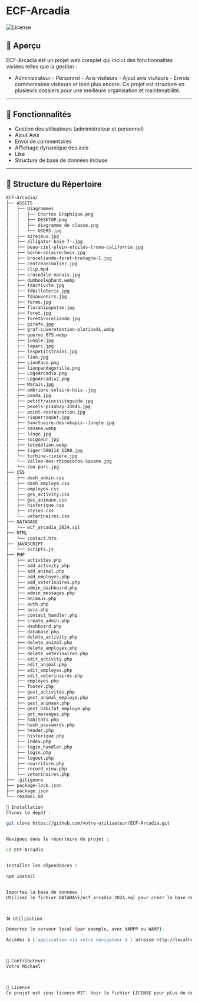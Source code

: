 # ECF-Arcadia

![License](https://img.shields.io/badge/license-MIT-blue.svg)

## 📍 Aperçu

ECF-Arcadia est un projet web complet qui inclut des fonctionnalités variées telles que la gestion : 
 - Administrateur       - Personnel       - Avis visiteurs        - Ajout avis visiteurs         - Envois commentaires visiteurs et bien plus encore. 
 Ce projet est structuré en plusieurs dossiers pour une meilleure organisation et maintenabilité.

---

## 👾 Fonctionnalités

- Gestion des utilisateurs (administrateur et personnel)
- Ajout Avis
- Envoi de commentaires
- Affichage dynamique des avis
- Like
- Structure de base de données incluse

---

## 📂 Structure du Répertoire

```sh
ECF-Arcadia/
├── ASSETS
│   ├── Diagrammes
│   │   ├── Chartes Graphique.png
│   │   ├── DESKTOP.png
│   │   ├── diagramme de classe.png
│   │   └── USERS.jpg
│   ├── airejeux.jpg
│   ├── alligator-baie-7-.jpg
│   ├── beau-ciel-plein-etoiles-trona-californie.jpg
│   ├── borne-solaire-bois.jpg
│   ├── broceliande-foret-bretagne-1.jpg
│   ├── centreanimalier.jpg
│   ├── clip.mp4
│   ├── crocodile-marais.jpg
│   ├── dumboelephant.webp
│   ├── fdactivite.jpg
│   ├── fdbilleterie.jpg
│   ├── fdsouvenirs.jpg
│   ├── ferme.jpg
│   ├── florahipopotam.jpg
│   ├── Foret.jpg
│   ├── foretbroceliande.jpg
│   ├── girafe.jpg
│   ├── graf-cuveretention-platineXL.webp
│   ├── guerno_075.webp
│   ├── jungle.jpg
│   ├── leparc.jpg
│   ├── lespetitstrains.jpg
│   ├── lion.jpg
│   ├── LionFace.png
│   ├── lionpandagorille.png
│   ├── LogoArcadia.png
│   ├── LogoArcadia2.png
│   ├── Marais.jpg
│   ├── ombriere-solaire-bois-.jpg
│   ├── panda.jpg
│   ├── petittrainvisiteguide.jpg
│   ├── pexels-pixabay-33045.jpg
│   ├── point-restauration.jpg
│   ├── rioperroquet.jpg
│   ├── Sanctuaire-des-okapis--Jungle.jpg
│   ├── savane.webp
│   ├── singe.jpg
│   ├── soigneur.jpg
│   ├── tetedelion.webp
│   ├── tiger-500118_1280.jpg
│   └── turbine-riviere.jpg
│   └── Vallee-des-rhinoceros-Savane.jpg
│   └── zoo-parc.jpg
├── CSS
│   ├── dash_admin.css
│   ├── dash_employe.css
│   ├── employes.css
│   ├── ges_activity.css
│   ├── ges_animaux.css
│   ├── historique.css
│   ├── styles.css
│   └── veterinaires.css
├── DATABASE
│   └── ecf_arcadia_2024.sql
├── HTML
│   └── contact.htm
├── JAVASCRIPT
│   └── scripts.js
├── PHP
│   ├── activites.php
│   ├── add_activity.php
│   ├── add_animal.php
│   ├── add_employes.php
│   ├── add_veterinaires.php
│   ├── admin_dashboard.php
│   ├── admin_messages.php
│   ├── animaux.php
│   ├── auth.php
│   ├── avis.php
│   ├── contact_handler.php
│   ├── create_admin.php
│   ├── dashboard.php
│   ├── database.php
│   ├── delete_activity.php
│   ├── delete_animal.php
│   ├── delete_employes.php
│   ├── delete_veterinaires.php
│   ├── edit_activity.php
│   ├── edit_animal.php
│   ├── edit_employes.php
│   ├── edit_veterinaires.php
│   ├── employes.php
│   ├── footer.php
│   ├── gest_activites.php
│   ├── gest_animal_employe.php
│   ├── gest_animaux.php
│   ├── gest_habitat_employe.php
│   ├── get_messages.php
│   ├── habitats.php
│   ├── hash_passwords.php
│   ├── header.php
│   ├── historique.php
│   ├── index.php
│   ├── login_handler.php
│   ├── login.php
│   ├── logout.php
│   ├── nourriture.php
│   ├── record_view.php
│   └── veterinaires.php
├── .gitignore
├── package-lock.json
├── package.json
└── readmeI.md

🚀 Installation
Clonez le dépôt :

git clone https://github.com/votre-utilisateur/ECF-Arcadia.git


Naviguez dans le répertoire du projet :

cd ECF-Arcadia


Installez les dépendances :

npm install


Importez la base de données :
Utilisez le fichier DATABASE/ecf_arcadia_2024.sql pour créer la base de données.



🛠️ Utilisation

Démarrez le serveur local (par exemple, avec XAMPP ou WAMP).

Accédez à l'application via votre navigateur à l'adresse http://localhost/ECF-Arcadia.



👥 Contributeurs
Votre Mickael



📄 Licence
Ce projet est sous licence MIT. Voir le fichier LICENSE pour plus de détails.

